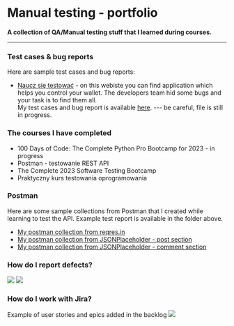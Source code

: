 # Manual testing - portfolio
<b>A collection of QA/Manual testing stuff that I learned during courses.</b>
<hr>
<h3>Test cases & bug reports</h3>
Here are sample test cases and bug reports:
<ul>
<li><a href="https://naucz-sie-testowac.czyitjestdlamnie.pl/">Naucz się testować</a> - on this webiste you can find application which helps you control your wallet. The developers team hid some bugs and your task is to find them all. 
<br> My test cases and bug report is available <a href="https://docs.google.com/spreadsheets/d/1MNwEeeh6N47dSlC65d6zWvOqKlo6r6Uw63_VbwxQqwc/edit?usp=sharing">here</a>. --- be careful, file is still in progress. </li>
</ul>

<h3>The courses I have completed</h3>
<ul>
<li>100 Days of Code: The Complete Python Pro Bootcamp for 2023 - in progress</li>
<li>Postman - testowanie REST API</li>
<li>The Complete 2023 Software Testing Bootcamp</li>
<li>Praktyczny kurs testowania oprogramowania</li>
</ul>

<h3>Postman</h3>

Here are some sample collections from Postman that I created while learning to test the API.
Example test report is available in the folder above.

<ul>
<li><a href="https://www.postman.com/aviation-geologist-38287031/workspace/test-bootcamp/collection/25345801-5d34f760-a30f-4ef9-9abd-c37ef081874f?action=share&creator=25345801">My postman collection from reqres.in</a></li>
<li><a href="https://www.postman.com/aviation-geologist-38287031/workspace/test-bootcamp/collection/25345801-8fef92e1-faf2-4369-be04-8628740e677c?action=share&creator=25345801">My postman collection from JSONPlaceholder - post section</a></li>
<li><a href="https://www.postman.com/aviation-geologist-38287031/workspace/test-bootcamp/collection/25345801-a8bb86e4-a7cf-44cb-aecf-16708e446182?action=share&creator=25345801">My postman collection from JSONPlaceholder - comment section</a></li>
</ul>


<h3>How do I report defects?</h3>
<img src="https://user-images.githubusercontent.com/77117434/224371132-bc4b16ec-72cf-46c4-ba6c-eda8aa5b9380.PNG"/>
<img src="https://user-images.githubusercontent.com/77117434/224372615-29d0aa5d-c4f0-4d3c-9a5a-d6f9e89ceeb1.png"/>

<h3>How do I work with Jira?</h3>
Example of user stories and epics added in the backlog  
<img src="https://user-images.githubusercontent.com/77117434/224371697-ecbb517b-34c1-4cdf-b0dd-8f0fc9f97fa0.jpg"/>


